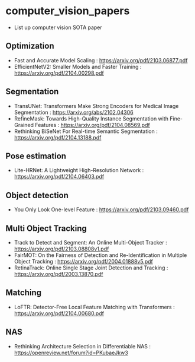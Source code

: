 # computer_vision_papers
- List up computer vision SOTA paper

## Optimization 
- Fast and Accurate Model Scaling : https://arxiv.org/pdf/2103.06877.pdf
- EfficientNetV2: Smaller Models and Faster Training : https://arxiv.org/pdf/2104.00298.pdf

## Segmentation
- TransUNet: Transformers Make Strong Encoders for Medical Image Segmentation : https://arxiv.org/abs/2102.04306
- RefineMask: Towards High-Quality Instance Segmentation with Fine-Grained Features : https://arxiv.org/pdf/2104.08569.pdf
- Rethinking BiSeNet For Real-time Semantic Segmentation : https://arxiv.org/pdf/2104.13188.pdf

## Pose estimation
- Lite-HRNet: A Lightweight High-Resolution Network : https://arxiv.org/pdf/2104.06403.pdf

## Object detection
- You Only Look One-level Feature : https://arxiv.org/pdf/2103.09460.pdf

## Multi Object Tracking
- Track to Detect and Segment: An Online Multi-Object Tracker : https://arxiv.org/pdf/2103.08808v1.pdf
- FairMOT: On the Fairness of Detection and Re-Identification in Multiple Object Tracking : https://arxiv.org/pdf/2004.01888v5.pdf
- RetinaTrack: Online Single Stage Joint Detection and Tracking : https://arxiv.org/pdf/2003.13870.pdf

## Matching
- LoFTR: Detector-Free Local Feature Matching with Transformers : https://arxiv.org/pdf/2104.00680.pdf

## NAS
- Rethinking Architecture Selection in Differentiable NAS : https://openreview.net/forum?id=PKubaeJkw3
